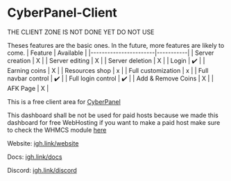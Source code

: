 # CyberPanel-Client
THE CLIENT ZONE IS NOT DONE YET DO NOT USE

Theses features are the basic ones. In the future, more features are likely to come.
| Feature               | Available |
|-----------------------|-----------|
| Server creation       |  X        |
| Server editing        |  X        |
| Server deletion       |  X        |
| Login                 | ✔️        |
| Earning coins         |  X         |
| Resources shop        | x         |
| Full customization    | x         |
| Full navbar control   | ✔️         |
| Full login control    | ✔️         |
| Add & Remove Coins    | X         |
| AFK Page              | X         |

This is a free client area for [CyberPanel](https://cyberpanel.net/)

This dashboard shall be not be used for paid hosts because we made this dashboard for free WebHosting  if you want to make a paid host make sure to check the WHMCS module [here](https://github.com/jetchirag/cyberpanel-whmcs)

Website: [igh.link/website](https://ignition-development.xyz)

Docs: [igh.link/docs](https://docs.ignition-development.xyz)

Discord: [igh.link/discord](https://discord.gg/WMV7ACMg7p)
